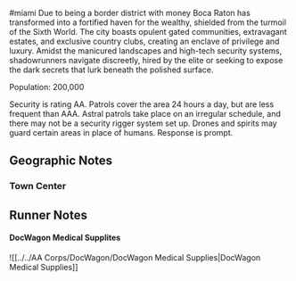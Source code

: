 #miami
Due to being a border district with money Boca Raton has transformed into a fortified haven for the wealthy, shielded from the turmoil of the Sixth World. The city boasts opulent gated communities, extravagant estates, and exclusive country clubs, creating an enclave of privilege and luxury. Amidst the manicured landscapes and high-tech security systems, shadowrunners navigate discreetly, hired by the elite or seeking to expose the dark secrets that lurk beneath the polished surface.

Population: 200,000

Security is rating AA. Patrols cover the area 24 hours a day, but are less frequent than AAA. Astral patrols take place on an irregular schedule, and there may not be a security rigger system set up. Drones and spirits may guard certain areas in place of humans. Response is prompt.

## Geographic Notes

### Town Center

## Runner Notes

#### DocWagon Medical Supplites
![[../../AA Corps/DocWagon/DocWagon Medical Supplies|DocWagon Medical Supplies]]